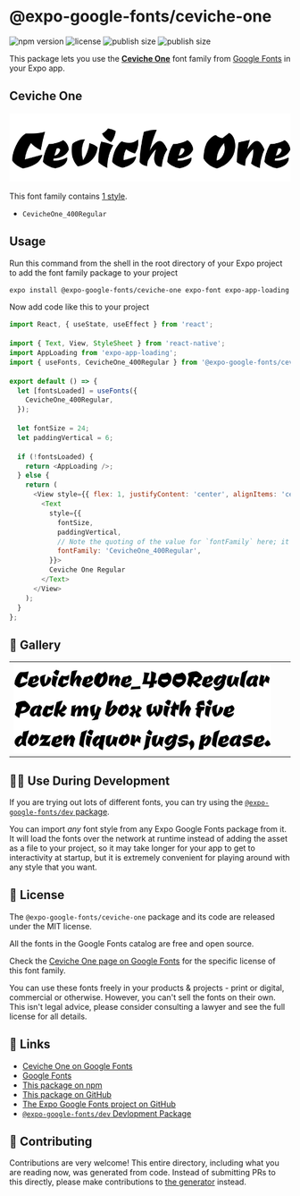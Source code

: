 # @expo-google-fonts/ceviche-one

![npm version](https://flat.badgen.net/npm/v/@expo-google-fonts/ceviche-one)
![license](https://flat.badgen.net/github/license/expo/google-fonts)
![publish size](https://flat.badgen.net/packagephobia/install/@expo-google-fonts/ceviche-one)
![publish size](https://flat.badgen.net/packagephobia/publish/@expo-google-fonts/ceviche-one)

This package lets you use the [**Ceviche One**](https://fonts.google.com/specimen/Ceviche+One) font family from [Google Fonts](https://fonts.google.com/) in your Expo app.

## Ceviche One

![Ceviche One](./font-family.png)

This font family contains [1 style](#-gallery).

- `CevicheOne_400Regular`

## Usage

Run this command from the shell in the root directory of your Expo project to add the font family package to your project
```sh
expo install @expo-google-fonts/ceviche-one expo-font expo-app-loading
```

Now add code like this to your project
```js
import React, { useState, useEffect } from 'react';

import { Text, View, StyleSheet } from 'react-native';
import AppLoading from 'expo-app-loading';
import { useFonts, CevicheOne_400Regular } from '@expo-google-fonts/ceviche-one';

export default () => {
  let [fontsLoaded] = useFonts({
    CevicheOne_400Regular,
  });

  let fontSize = 24;
  let paddingVertical = 6;

  if (!fontsLoaded) {
    return <AppLoading />;
  } else {
    return (
      <View style={{ flex: 1, justifyContent: 'center', alignItems: 'center' }}>
        <Text
          style={{
            fontSize,
            paddingVertical,
            // Note the quoting of the value for `fontFamily` here; it expects a string!
            fontFamily: 'CevicheOne_400Regular',
          }}>
          Ceviche One Regular
        </Text>
      </View>
    );
  }
};

```

## 🔡 Gallery


||||
|-|-|-|
|![CevicheOne_400Regular](./CevicheOne_400Regular.ttf.png)||||


## 👩‍💻 Use During Development

If you are trying out lots of different fonts, you can try using the [`@expo-google-fonts/dev` package](https://github.com/expo/google-fonts/tree/master/font-packages/dev#readme).

You can import *any* font style from any Expo Google Fonts package from it. It will load the fonts
over the network at runtime instead of adding the asset as a file to your project, so it may take longer
for your app to get to interactivity at startup, but it is extremely convenient
for playing around with any style that you want.

## 📖 License

The `@expo-google-fonts/ceviche-one` package and its code are released under the MIT license.

All the fonts in the Google Fonts catalog are free and open source.

Check the [Ceviche One page on Google Fonts](https://fonts.google.com/specimen/Ceviche+One) for the specific license of this font family.

You can use these fonts freely in your products & projects - print or digital, commercial or otherwise. However, you can't sell the fonts on their own. This isn't legal advice, please consider consulting a lawyer and see the full license for all details.

## 🔗 Links

- [Ceviche One on Google Fonts](https://fonts.google.com/specimen/Ceviche+One)
- [Google Fonts](https://fonts.google.com/)
- [This package on npm](https://www.npmjs.com/package/@expo-google-fonts/ceviche-one)
- [This package on GitHub](https://github.com/expo/google-fonts/tree/master/font-packages/ceviche-one)
- [The Expo Google Fonts project on GitHub](https://github.com/expo/google-fonts)
- [`@expo-google-fonts/dev` Devlopment Package](https://github.com/expo/google-fonts/tree/master/font-packages/dev)

## 🤝 Contributing

Contributions are very welcome! This entire directory, including what you are reading now, was generated from code. Instead of submitting PRs to this directly, please make contributions to [the generator](https://github.com/expo/google-fonts/tree/master/packages/generator) instead.

